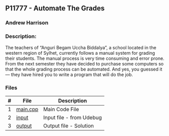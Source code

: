 ## P11777 - Automate The Grades
### Andrew Harrison
### Description:

The teachers of “Anguri Begam Uccha Biddalya”, a school located in the western region of Sylhet, 
currently follows a manual system for grading their students. The manual process is very time consuming
and error prone. From the next semester they have decided to purchase some computers so that the
whole grading process can be automated. And yes, you guessed it — they have hired you to write a
program that will do the job.

### Files

|   #   | File                       | Description                                                |
| :---: | -------------------------- | ---------------------------------------------------------- |
|   1   | [main.cpp](./Main.cpp)     | Main Code File                                             |
|   2   | [input](./input.txt)       | Input file - from Udebug                                   |
|   3   | [output](./output.txt)     | Output file - Solution                                     |

